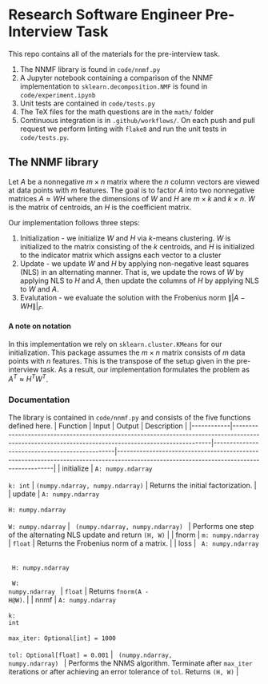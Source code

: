 # Research Software Engineer Pre-Interview Task
This repo contains all of the materials for the pre-interview task.

1. The NNMF library is found in ```code/nnmf.py```
2. A Jupyter notebook containing a comparison of the NNMF implementation to ```sklearn.decomposition.NMF``` is found in ```code/experiment.ipynb```
3. Unit tests are contained in ```code/tests.py```
4. The TeX files for the math questions are in the ```math/``` folder
5. Continuous integration is in ```.github/workflows/```. On each push and pull request we perform linting with ```flake8``` and run the unit tests in ```code/tests.py```.


## The NNMF library
Let $A$ be a nonnegative $m \times n$ matrix where the $n$ column vectors are viewed at data points with $m$ features.
The goal is to factor $A$ into two nonnegative matrices $A \approx WH$ where the dimensions of $W$ and $H$ are 
$m \times k$ and $k \times n$. $W$ is the matrix of centroids, an $H$ is the coefficient matrix.

Our implementation follows three steps:
1. Initialization - we initialize $W$ and $H$ via $k$-means clustering. $W$ is initialized to the matrix consisting of the $k$ centroids, and $H$ is initialized to the indicator matrix which assigns each vector to a cluster
2. Update - we update $W$ and $H$ by applying non-negative least squares (NLS) in an alternating manner. That is, we update the rows of $W$ by applying NLS to $H$ and $A$, then update the columns of $H$ by applying NLS to $W$ and $A$.
3. Evalutation - we evaluate the solution with the Frobenius norm $\||A - WH\||_F$.

#### A note on notation
In this implementation we rely on ```sklearn.cluster.KMeans``` for our initialization. This package assumes the $m \times n$
matrix consists of $m$ data points with $n$ features. This is the transpose of the setup given in the pre-interview task.
As a result, our implementation formulates the problem as $A^T \approx H^T W^T$.

### Documentation
The library is contained in ```code/nnmf.py``` and consists of the five functions defined here.
| Function   | Input                                                                                                                                               | Output                                        | Description                                                                                                                            |
|------------|-----------------------------------------------------------------------------------------------------------------------------------------------------|-----------------------------------------------|----------------------------------------------------------------------------------------------------------------------------------------|
| initialize | <code>A: numpy.ndarray</code><br><br> <code>k: int</code>                                                                                               | <code>(numpy.ndarray, numpy.ndarray)</code>   | Returns the initial factorization.                                                                                                     |
| update     | <code>A: numpy.ndarray</code><br><br> <code>H: numpy.ndarray</code><br><br> <code>W: numpy.ndarray</code>                                                   | <code> (numpy.ndarray, numpy.ndarray) </code> | Performs one step of the alternating NLS update and return <code>(H, W)</code>                                                                                     |
| fnorm      | <code>m: numpy.ndarray</code>                                                                                                                       | <code>float</code>                            | Returns the Frobenius norm of a matrix.                                                                                               |
| loss       | <code> A: numpy.ndarray </code><br><br> <code> H: numpy.ndarray </code><br><br> <code> W: numpy.ndarray </code>                                             | <code>float</code>                            | Returns <code>fnorm(A - H@W)</code>.                                                                                                   |
| nnmf       | <code>A: numpy.ndarray</code><br><br> <code>k: int</code><br><br> <code>max_iter: Optional[int] = 1000</code><br><br> <code>tol: Optional[float] = 0.001</code> | <code> (numpy.ndarray, numpy.ndarray) </code> | Performs the NNMS algorithm. Terminate after <code>max_iter</code> iterations or after achieving an error tolerance of <code>tol</code>. Returns <code>(H, W)</code> |
